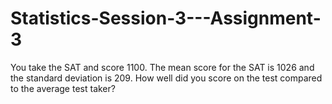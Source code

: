 # Statistics-Session-3---Assignment-3

You take the SAT and score 1100. The mean score for the SAT is 1026 and the standard
deviation is 209. How well did you score on the test compared to the average test taker?
